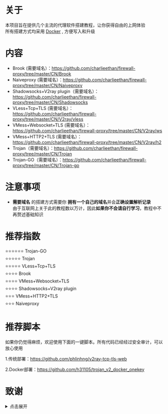 # 关于
本项目旨在提供几个主流的代理软件搭建教程，让你获得自由的上网体验    
所有搭建方式均采用 [Docker](https://hub.docker.com/) , 方便写入和升级     
# 内容
- Brook (需要域名）：https://github.com/charlieethan/firewall-proxy/tree/master/CN/Brook  		
- Naiveproxy (需要域名）：https://github.com/charlieethan/firewall-proxy/tree/master/CN/Naiveproxy		
- Shadowsocks+V2ray plugin（需要域名）：https://github.com/charlieethan/firewall-proxy/tree/master/CN/Shadowsocks  
- VLess+Tcp+TLS (需要域名）：   
https://github.com/charlieethan/firewall-proxy/tree/master/CN/V2ray/vless  		
- VMess+Websocket+TLS (需要域名）：https://github.com/charlieethan/firewall-proxy/tree/master/CN/V2ray/ws     
- VMess+HTTP2+TLS (需要域名）：https://github.com/charlieethan/firewall-proxy/tree/master/CN/V2ray/h2         
- Trojan（需要域名）：https://github.com/charlieethan/firewall-proxy/tree/master/CN/Trojan      
- Trojan-GO（需要域名）：https://github.com/charlieethan/firewall-proxy/tree/master/CN/Trojan-go    
# 注意事项
- **需要域名** 的搭建方式需要你 **拥有一个自己的域名**并会**正确设置解析记录**     
由于互联网上关于此的教程数以万计，因此**如果你不会请自行学习**，教程中不再赘述基础知识
# 推荐指数  
⭐⭐⭐⭐⭐⭐ Trojan-GO       
⭐⭐⭐⭐⭐ Trojan         
⭐⭐⭐⭐⭐ VLess+Tcp+TLS  		
⭐⭐⭐⭐ Brook      
⭐⭐⭐⭐ VMess+Websocket+TLS     
⭐⭐⭐⭐ Shadowsocks+V2ray plugin    
⭐⭐⭐ VMess+HTTP2+TLS       
⭐⭐⭐ Naiveproxy		   
# 推荐脚本	
如果你仍觉得麻烦，欢迎使用下面的一键脚本。所有代码已经经过安全审计，可以放心使用		

1.传统部署：https://github.com/phlinhng/v2ray-tcp-tls-web		

2.Docker部署：https://github.com/h31105/trojan_v2_docker_onekey			
# 致谢  
<details>
<summary>点击展开 </summary>

- [@teddysun](https://hub.docker.com/u/teddysun)    
- [Shadowsocks-libev](https://github.com/shadowsocks/shadowsocks-libev)    
- [Brook](https://github.com/txthinking/brook)				  
- [Naiveproxy](https://github.com/klzgrad/naiveproxy)		
- [V2ray(V2fly)](https://github.com/v2fly/v2ray-core)         
- [Trojan](https://github.com/trojan-gfw/trojan)       
- [Trojan-GO](https://github.com/p4gefau1t/trojan-go)              
- [across](https://github.com/teddysun/across)     
- [Trojan-Qt5](https://github.com/Trojan-Qt5/Trojan-Qt5)     
- [v2rayN](https://github.com/2dust/v2rayN)      
- [v2rayNG](https://github.com/2dust/v2rayNG)     
- [shadowsocks-android](https://github.com/shadowsocks/shadowsocks-android)     
- [shadowsocks-windows](https://github.com/shadowsocks/shadowsocks-windows)       
</details>
